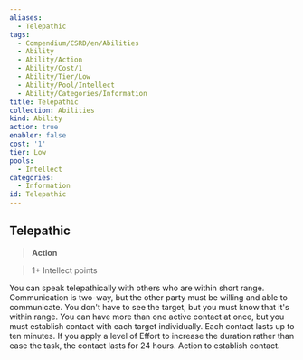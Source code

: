 ```yaml
---
aliases:
  - Telepathic
tags:
  - Compendium/CSRD/en/Abilities
  - Ability
  - Ability/Action
  - Ability/Cost/1
  - Ability/Tier/Low
  - Ability/Pool/Intellect
  - Ability/Categories/Information
title: Telepathic
collection: Abilities
kind: Ability
action: true
enabler: false
cost: '1'
tier: Low
pools:
  - Intellect
categories:
  - Information
id: Telepathic
---
```

## Telepathic    
>**Action**    
>1+ Intellect points  
    
You can speak telepathically with others who are within short range. Communication is two-way, but the other party must be willing and able to communicate. You don't have to see the target, but you must know that it's within range. You can have more than one active contact at once, but you must establish contact with each target individually. Each contact lasts up to ten minutes. If you apply a level of Effort to increase the duration rather than ease the task, the contact lasts for 24 hours. Action to establish contact.
